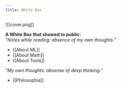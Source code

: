```yaml
---
title: White Box
---
```

![[cover.png]]


**A White Box that showed to public:**    
_"Notes while reading: absence of my own thoughts."_    
- [[About ML]]
- [[About Math]]
- [[About Tools]]

_"My own thoughts: absense of deep thinking."_   
- [[Philosophia]]

